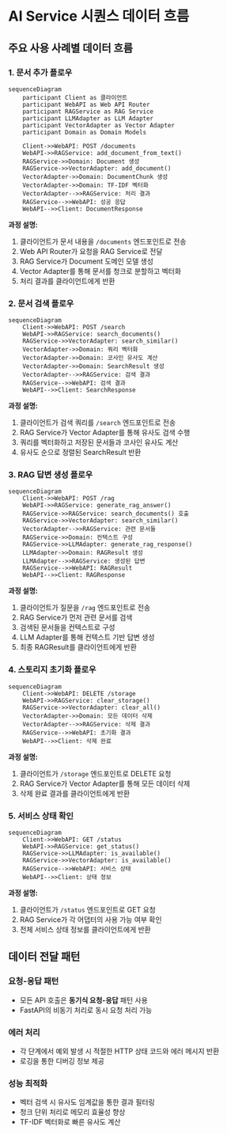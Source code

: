 # AI Service 시퀀스 데이터 흐름

## 주요 사용 사례별 데이터 흐름

### 1. 문서 추가 플로우

```mermaid
sequenceDiagram
    participant Client as 클라이언트
    participant WebAPI as Web API Router
    participant RAGService as RAG Service
    participant LLMAdapter as LLM Adapter
    participant VectorAdapter as Vector Adapter
    participant Domain as Domain Models
    
    Client->>WebAPI: POST /documents
    WebAPI->>RAGService: add_document_from_text()
    RAGService->>Domain: Document 생성
    RAGService->>VectorAdapter: add_document()
    VectorAdapter->>Domain: DocumentChunk 생성
    VectorAdapter->>Domain: TF-IDF 벡터화
    VectorAdapter-->>RAGService: 처리 결과
    RAGService-->>WebAPI: 성공 응답
    WebAPI-->>Client: DocumentResponse
```

**과정 설명:**
1. 클라이언트가 문서 내용을 `/documents` 엔드포인트로 전송
2. Web API Router가 요청을 RAG Service로 전달
3. RAG Service가 Document 도메인 모델 생성
4. Vector Adapter를 통해 문서를 청크로 분할하고 벡터화
5. 처리 결과를 클라이언트에게 반환

### 2. 문서 검색 플로우

```mermaid
sequenceDiagram
    Client->>WebAPI: POST /search
    WebAPI->>RAGService: search_documents()
    RAGService->>VectorAdapter: search_similar()
    VectorAdapter->>Domain: 쿼리 벡터화
    VectorAdapter->>Domain: 코사인 유사도 계산
    VectorAdapter->>Domain: SearchResult 생성
    VectorAdapter-->>RAGService: 검색 결과
    RAGService-->>WebAPI: 검색 결과
    WebAPI-->>Client: SearchResponse
```

**과정 설명:**
1. 클라이언트가 검색 쿼리를 `/search` 엔드포인트로 전송
2. RAG Service가 Vector Adapter를 통해 유사도 검색 수행
3. 쿼리를 벡터화하고 저장된 문서들과 코사인 유사도 계산
4. 유사도 순으로 정렬된 SearchResult 반환

### 3. RAG 답변 생성 플로우

```mermaid
sequenceDiagram
    Client->>WebAPI: POST /rag
    WebAPI->>RAGService: generate_rag_answer()
    RAGService->>RAGService: search_documents() 호출
    RAGService->>VectorAdapter: search_similar()
    VectorAdapter-->>RAGService: 관련 문서들
    RAGService->>Domain: 컨텍스트 구성
    RAGService->>LLMAdapter: generate_rag_response()
    LLMAdapter->>Domain: RAGResult 생성
    LLMAdapter-->>RAGService: 생성된 답변
    RAGService-->>WebAPI: RAGResult
    WebAPI-->>Client: RAGResponse
```

**과정 설명:**
1. 클라이언트가 질문을 `/rag` 엔드포인트로 전송
2. RAG Service가 먼저 관련 문서를 검색
3. 검색된 문서들을 컨텍스트로 구성
4. LLM Adapter를 통해 컨텍스트 기반 답변 생성
5. 최종 RAGResult를 클라이언트에게 반환

### 4. 스토리지 초기화 플로우

```mermaid
sequenceDiagram
    Client->>WebAPI: DELETE /storage
    WebAPI->>RAGService: clear_storage()
    RAGService->>VectorAdapter: clear_all()
    VectorAdapter->>Domain: 모든 데이터 삭제
    VectorAdapter-->>RAGService: 삭제 결과
    RAGService-->>WebAPI: 초기화 결과
    WebAPI-->>Client: 삭제 완료
```

**과정 설명:**
1. 클라이언트가 `/storage` 엔드포인트로 DELETE 요청
2. RAG Service가 Vector Adapter를 통해 모든 데이터 삭제
3. 삭제 완료 결과를 클라이언트에게 반환

### 5. 서비스 상태 확인

```mermaid
sequenceDiagram
    Client->>WebAPI: GET /status
    WebAPI->>RAGService: get_status()
    RAGService->>LLMAdapter: is_available()
    RAGService->>VectorAdapter: is_available()
    RAGService-->>WebAPI: 서비스 상태
    WebAPI-->>Client: 상태 정보
```

**과정 설명:**
1. 클라이언트가 `/status` 엔드포인트로 GET 요청
2. RAG Service가 각 어댑터의 사용 가능 여부 확인
3. 전체 서비스 상태 정보를 클라이언트에게 반환

## 데이터 전달 패턴

### 요청-응답 패턴
- 모든 API 호출은 **동기식 요청-응답** 패턴 사용
- FastAPI의 비동기 처리로 동시 요청 처리 가능

### 에러 처리
- 각 단계에서 예외 발생 시 적절한 HTTP 상태 코드와 에러 메시지 반환
- 로깅을 통한 디버깅 정보 제공

### 성능 최적화
- 벡터 검색 시 유사도 임계값을 통한 결과 필터링
- 청크 단위 처리로 메모리 효율성 향상
- TF-IDF 벡터화로 빠른 유사도 계산
